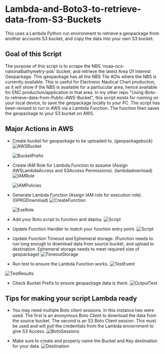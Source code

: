 # Lambda-and-Boto3-to-retrieve-data-from-S3-Buckets
This uses a Lambda Python run environment to retrieve a geopackage from another accounts S3 bucket, and copy the data into your own S3 bucket. 

## Goal of this Script
The purpose of this script is to scrape the NBS 'noaa-ocs-nationalbathymetry-pds' bucket, and retrieve the latest Area Of Interest Geopackage. This geopackage has all the NBS Tile AOIs where the NBS is currently available. This is useful for Electronic Nautical Chart production, as it will show if the NBS is available for a partiucular area, hence available for ENC production/application in that area. In my other repo "Using-Boto-to-retrieve-data-from-Public-AWS-Bucket", this script exists for running on your local device, to save the geopackage locally to your PC. The script has been revised to run in AWS via a Lambda Function. The function then saves the geopackage to your S3 bucket on AWS. 

## Major Actions in AWS 
- Create bucket for geopackage to be uploaded to. (geopackagebuck)
   ![AWSBucket](ReadMe_imgs/1createbucket.PNG)
  
   ![BucketPrefix](ReadMe_imgs/BucketPrefix.PNG)

- Create IAM Role for Lambda Function to assume (Assign AWSLambdaAccess and S3Access Permissions). (lambdadownload)
  ![IAMRole](ReadMe_imgs/CreateIAMRoleforLambda.PNG)

  ![IAMPolicies](ReadMe_imgs/IAMPolicies.PNG)
  
- Generate Lambda Function (Assign IAM role for execution role). (GPKGDownload)
  ![CreateFunction](ReadMe_imgs/CreateFunction.PNG)

  ![ExeRole](ReadMe_imgs/ExecutionRole.PNG)
  
-  Add your Boto script to function and deploy.
  ![Script](ReadMe_imgs/Script.PNG)

- Update Function Handler to match your function entry point.
  ![Script](ReadMe_imgs/HandlerEdit.PNG)

- Update Function Timeout and Ephemeral storage. (Function needs to run long enough to download data from source bucket, and upload to destination. Ephemeral storage needs to meet required size of geopackage)
  ![TimeoutStorage](ReadMe_imgs/TimeoutStorage.PNG)

- Run test to ensure the Lambda Function works. 
  ![TestEvent](ReadMe_imgs/TestEvent.PNG)

 ![TestResults](ReadMe_imgs/TestResults.PNG)

- Check Bucket Prefix to ensure geopackage data is there. 
![OutputTest](ReadMe_imgs/OutputTest.PNG)

## Tips for making your script Lambda ready
- You may need multiple Boto client sessions. In this instance two were used. The first is an anonymous Boto Client to download the data from the source bucket. The second is an S3 Boto Client session. This must be used and will pull the credentials from the Lambda enviornment to give S3 Access. 
![BotoSessions](ReadMe_imgs/BotoSessions.PNG)

- Make sure to create and properly name the Bucket and Key destination for your data.
![Destination](ReadMe_imgs/Destination.PNG)
